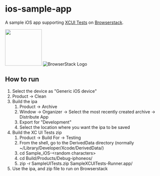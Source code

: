 # ios-sample-app

A sample iOS app supporting [XCUI Tests](https://developer.apple.com/library/content/documentation/DeveloperTools/Conceptual/testing_with_xcode/chapters/09-ui_testing.html) on [Browserstack](https://www.browserstack.com/).

<img src="https://cdn-images-1.medium.com/max/1600/1*Z0AH-kvjNsUKlcgjP01rmA.png" height="120" /> ![BrowserStack Logo](https://d98b8t1nnulk5.cloudfront.net/production/images/layout/logo-header.png?1469004780)

## How to run

1. Select the device as "Generic iOS device"
2. Product -> Clean
3. Build the ipa
	1. Product -> Archive
	2. Window -> Organizer -> Select the most recently created archive -> Distribute App
	3. Export for "Development"
	4. Select the location where you want the ipa to be saved
4. Build the XC UI Tests zip
	1. Product -> Build For -> Testing
	2. From the shell, go to the DerivedData directory (normally ~/Library/Developer/Xcode/DerivedData/)
	3. cd Sample_iOS-&lt;random characters&gt;
	4. cd Build/Products/Debug-iphoneos/
	5. zip -r SampleUITests.zip SampleXCUITests-Runner.app/
5. Use the ipa, and zip file to run on Browserstack

